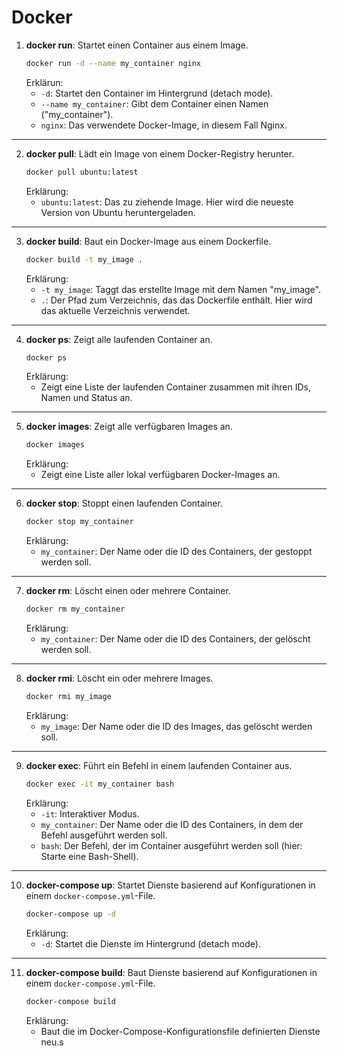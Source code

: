 # Docker



1. **docker run**: Startet einen Container aus einem Image.
   ```bash
   docker run -d --name my_container nginx
   ```
   Erklärun:
   - `-d`: Startet den Container im Hintergrund (detach mode).
   - `--name my_container`: Gibt dem Container einen Namen ("my_container").
   - `nginx`: Das verwendete Docker-Image, in diesem Fall Nginx.
****
2. **docker pull**: Lädt ein Image von einem Docker-Registry herunter.
   ```bash
   docker pull ubuntu:latest
   ```
   Erklärung:
   - `ubuntu:latest`: Das zu ziehende Image. Hier wird die neueste Version von Ubuntu heruntergeladen.
****
3. **docker build**: Baut ein Docker-Image aus einem Dockerfile.
   ```bash
   docker build -t my_image .
   ```
   Erklärung:
   - `-t my_image`: Taggt das erstellte Image mit dem Namen "my_image".
   - `.`: Der Pfad zum Verzeichnis, das das Dockerfile enthält. Hier wird das aktuelle Verzeichnis verwendet.
****
4. **docker ps**: Zeigt alle laufenden Container an.
   ```bash
   docker ps
   ```
   Erklärung:
   - Zeigt eine Liste der laufenden Container zusammen mit ihren IDs, Namen und Status an.
****
5. **docker images**: Zeigt alle verfügbaren Images an.
   ```bash
   docker images
   ```
   Erklärung:
   - Zeigt eine Liste aller lokal verfügbaren Docker-Images an.
****
6. **docker stop**: Stoppt einen laufenden Container.
   ```bash
   docker stop my_container
   ```
   Erklärung:
   - `my_container`: Der Name oder die ID des Containers, der gestoppt werden soll.
****
7. **docker rm**: Löscht einen oder mehrere Container.
   ```bash
   docker rm my_container
   ```
   Erklärung:
   - `my_container`: Der Name oder die ID des Containers, der gelöscht werden soll.
****
8. **docker rmi**: Löscht ein oder mehrere Images.
   ```bash
   docker rmi my_image
   ```
   Erklärung:
   - `my_image`: Der Name oder die ID des Images, das gelöscht werden soll.
****
9. **docker exec**: Führt ein Befehl in einem laufenden Container aus.
   ```bash
   docker exec -it my_container bash
   ```
   Erklärung:
   - `-it`: Interaktiver Modus.
   - `my_container`: Der Name oder die ID des Containers, in dem der Befehl ausgeführt werden soll.
   - `bash`: Der Befehl, der im Container ausgeführt werden soll (hier: Starte eine Bash-Shell).
****
10. **docker-compose up**: Startet Dienste basierend auf Konfigurationen in einem `docker-compose.yml`-File.
    ```bash
    docker-compose up -d
    ```
    Erklärung:
    - `-d`: Startet die Dienste im Hintergrund (detach mode).
****
11. **docker-compose build**: Baut Dienste basierend auf Konfigurationen in einem `docker-compose.yml`-File.
    ```bash
    docker-compose build
    ```
    Erklärung:
    - Baut die im Docker-Compose-Konfigurationsfile definierten Dienste neu.s
